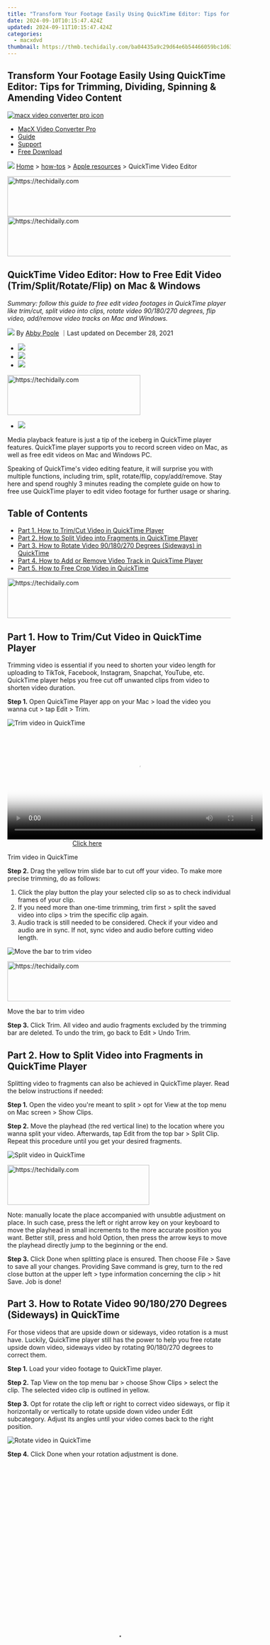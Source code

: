 ```yaml
---
title: "Transform Your Footage Easily Using QuickTime Editor: Tips for Trimming, Dividing, Spinning & Amending Video Content"
date: 2024-09-10T10:15:47.424Z
updated: 2024-09-11T10:15:47.424Z
categories:
  - macxdvd
thumbnail: https://thmb.techidaily.com/ba04435a9c29d64e6b54466059bc1d63c6b55c0d271d3714cb63b43e99d25c0a.jpg
---
```


## Transform Your Footage Easily Using QuickTime Editor: Tips for Trimming, Dividing, Spinning & Amending Video Content

[![macx video converter pro icon](https://www.macxdvd.com/mac-dvd-video-converter-how-to/../image-style/new-seo/icon11.png)](https://tools.techidaily.com/macxdvd/products/)

* [MacX Video Converter Pro](https://tools.techidaily.com/macxdvd/products/)
* [Guide](https://tools.techidaily.com/macxdvd/products/)
* [Support](https://tools.techidaily.com/macxdvd/products/)
* [Free Download](https://tools.techidaily.com/macxdvd/products/)



![](https://www.macxdvd.com/mac-dvd-video-converter-how-to/../image-style/new-seo/icon7.png) [Home](https://tools.techidaily.com/macxdvd/products/) \> [how-tos](https://tools.techidaily.com/macxdvd/products/) \> [Apple resources](https://tools.techidaily.com/macxdvd/products/) \> QuickTime Video Editor





<!-- affiliate ads begin -->
<a href="https://ephamedtechinc.pxf.io/c/5597632/2120861/26400?prodsku=Saturn" target="_top" id="2120861">
  <img src="//a.impactradius-go.com/display-ad/26400-2120861" border="0" alt="https://techidaily.com" width="728" height="90"/>
</a>
<img height="0" width="0" src="https://ephamedtechinc.pxf.io/i/5597632/2120861/26400?prodsku=Saturn" style="position:absolute;visibility:hidden;" border="0" />
<!-- affiliate ads end -->








<!-- affiliate ads begin -->
<a href="https://ephamedtechinc.pxf.io/c/5597632/2136624/26400" target="_top" id="2136624">
  <img src="//a.impactradius-go.com/display-ad/26400-2136624" border="0" alt="https://techidaily.com" width="728" height="90"/>
</a>
<img height="0" width="0" src="https://ephamedtechinc.pxf.io/i/5597632/2136624/26400" style="position:absolute;visibility:hidden;" border="0" />
<!-- affiliate ads end -->




## QuickTime Video Editor: How to Free Edit Video (Trim/Split/Rotate/Flip) on Mac & Windows



_Summary: follow this guide to free edit video footages in QuickTime player like trim/cut, split video into clips, rotate video 90/180/270 degrees, flip video, add/remove video tracks on Mac and Windows._

![](https://www.macxdvd.com/mac-dvd-video-converter-how-to/../image-style/new-seo/icon6.png) By [Abby Poole](https://www.linkedin.com/in/abby-poole-6822b0104/) ｜Last updated on December 28, 2021 

* [![](https://www.macxdvd.com/mac-dvd-video-converter-how-to/../image-style/new-seo/share-fa.jpg)](https://www.facebook.com/sharer/sharer.php?u=https://www.macxdvd.com/mac-dvd-video-converter-how-to/quicktime-video-editor-guide.htm)
* [![](https://www.macxdvd.com/mac-dvd-video-converter-how-to/../image-style/new-seo/share-tw.jpg)](https://twitter.com/intent/tweet?url=https://www.macxdvd.com/mac-dvd-video-converter-how-to/quicktime-video-editor-guide.htm)
* [![](https://www.macxdvd.com/mac-dvd-video-converter-how-to/../image-style/new-seo/share-email.jpg)](https://www.macxdvd.com/mac-dvd-video-converter-how-to/mailto:info@example.com?&subject=&body=https://www.macxdvd.com/mac-dvd-video-converter-how-to/quicktime-video-editor-guide.htm)




<!-- affiliate ads begin -->
<a href="https://aligracehair.sjv.io/c/5597632/2115932/19272" target="_top" id="2115932">
  <img src="//a.impactradius-go.com/display-ad/19272-2115932" border="0" alt="https://techidaily.com" width="300" height="90"/>
</a>
<img height="0" width="0" src="https://aligracehair.sjv.io/i/5597632/2115932/19272" style="position:absolute;visibility:hidden;" border="0" />
<!-- affiliate ads end -->




* [![](https://www.macxdvd.com/mac-dvd-video-converter-how-to/../image-style/new-seo/share-in.jpg)](https://www.linkedin.com/shareArticle?mini=true&url=https://www.macxdvd.com/mac-dvd-video-converter-how-to/quicktime-video-editor-guide.htm&title=&summary=https://www.macxdvd.com/mac-dvd-video-converter-how-to/quicktime-video-editor-guide.htm&source=)

Media playback feature is just a tip of the iceberg in QuickTime player features. QuickTime player supports you to record screen video on Mac, as well as free edit videos on Mac and Windows PC. 

Speaking of QuickTime's video editing feature, it will surprise you with multiple functions, including trim, split, rotate/flip, copy/add/remove. Stay here and spend roughly 3 minutes reading the complete guide on how to free use QuickTime player to edit video footage for further usage or sharing. 

## Table of Contents 

* [Part 1\. How to Trim/Cut Video in QuickTime Player](https://tools.techidaily.com/macxdvd/products/)
* [Part 2\. How to Split Video into Fragments in QuickTime Player](https://tools.techidaily.com/macxdvd/products/)
* [Part 3\. How to Rotate Video 90/180/270 Degrees (Sideways) in QuickTime](https://www.macxdvd.com/mac-dvd-video-converter-how-to/#rotate)
* [Part 4\. How to Add or Remove Video Track in QuickTime Player](https://tools.techidaily.com/macxdvd/products/)
* [Part 5\. How to Free Crop Video in QuickTime](https://tools.techidaily.com/macxdvd/products/)





<!-- affiliate ads begin -->
<a href="https://wigfever.sjv.io/c/5597632/2014859/22899" target="_top" id="2014859">
  <img src="//a.impactradius-go.com/display-ad/22899-2014859" border="0" alt="https://techidaily.com" width="728" height="90"/>
</a>
<img height="0" width="0" src="https://wigfever.sjv.io/i/5597632/2014859/22899" style="position:absolute;visibility:hidden;" border="0" />
<!-- affiliate ads end -->




##  Part 1\. How to Trim/Cut Video in QuickTime Player 

Trimming video is essential if you need to shorten your video length for uploading to TikTok, Facebook, Instagram, Snapchat, YouTube, etc. QuickTime player helps you free cut off unwanted clips from video to shorten video duration. 

**Step 1.** Open QuickTime Player app on your Mac > load the video you wanna cut > tap Edit > Trim.

![Trim video in QuickTime](https://www.macxdvd.com/mac-dvd-video-converter-how-to/article-image/quicktime-trim.jpg) 





<!-- affiliate ads begin -->
<span id="1983584">
					<video width="576" height="240" style="cursor:pointer"
           poster="//a.impactradius-go.com/display-clicktoplayimage/1983584.png"
           onclick="if(!this.playClicked){this.play();this.setAttribute('controls',true);this.playClicked=true;}">
	   <source src="//a.impactradius-go.com/display-ad/22993-1983584">
	   <img src="//a.impactradius-go.com/display-clicktoplayimage/1983584.png" style="border: none; height: 100%; width: 100%; object-fit: contain">
	</video>
	<div style="width:360px;text-align:center"><a href="javascript:window.open(decodeURIComponent('https%3A%2F%2Fhomestyler.sjv.io%2Fc%2F5597632%2F1983584%2F22993'), '_blank');void(0);">Click here</a></div>
</span>
<img height="0" width="0" src="https://imp.pxf.io/i/5597632/1983584/22993" style="position:absolute;visibility:hidden;" border="0" />
<!-- affiliate ads end -->




Trim video in QuickTime

**Step 2\.** Drag the yellow trim slide bar to cut off your video. To make more precise trimming, do as follows:

1. Click the play button the play your selected clip so as to check individual frames of your clip.
2. If you need more than one-time trimming, trim first > split the saved video into clips > trim the specific clip again.
3. Audio track is still needed to be considered. Check if your video and audio are in sync. If not, sync video and audio before cutting video length.

![Move the bar to trim video](https://www.macxdvd.com/mac-dvd-video-converter-how-to/article-image/quicktime-trim-1.jpg) 





<!-- affiliate ads begin -->
<a href="https://ephamedtechinc.pxf.io/c/5597632/2136623/26400" target="_top" id="2136623">
  <img src="//a.impactradius-go.com/display-ad/26400-2136623" border="0" alt="https://techidaily.com" width="728" height="90"/>
</a>
<img height="0" width="0" src="https://ephamedtechinc.pxf.io/i/5597632/2136623/26400" style="position:absolute;visibility:hidden;" border="0" />
<!-- affiliate ads end -->




Move the bar to trim video

**Step 3\.** Click Trim. All video and audio fragments excluded by the trimming bar are deleted. To undo the trim, go back to Edit > Undo Trim.

##  Part 2\. How to Split Video into Fragments in QuickTime Player

Splitting video to fragments can also be achieved in QuickTime player. Read the below instructions if needed:

**Step 1.** Open the video you're meant to split > opt for View at the top menu on Mac screen > Show Clips.

**Step 2.** Move the playhead (the red vertical line) to the location where you wanna split your video. Afterwards, tap Edit from the top bar > Split Clip. Repeat this procedure until you get your desired fragments.

![Split video in QuickTime](https://www.macxdvd.com/mac-dvd-video-converter-how-to/article-image/quicktime-split.jpg)





<!-- affiliate ads begin -->
<a href="https://aligracehair.sjv.io/c/5597632/2135371/19272" target="_top" id="2135371">
  <img src="//a.impactradius-go.com/display-ad/19272-2135371" border="0" alt="https://techidaily.com" width="320" height="90"/>
</a>
<img height="0" width="0" src="https://aligracehair.sjv.io/i/5597632/2135371/19272" style="position:absolute;visibility:hidden;" border="0" />
<!-- affiliate ads end -->




Note: manually locate the place accompanied with unsubtle adjustment on place. In such case, press the left or right arrow key on your keyboard to move the playhead in small increments to the more accurate position you want. Better still, press and hold Option, then press the arrow keys to move the playhead directly jump to the beginning or the end. 

**Step 3.** Click Done when splitting place is ensured. Then choose File > Save to save all your changes. Providing Save command is grey, turn to the red close button at the upper left > type information concerning the clip > hit Save. Job is done!

##  Part 3\. How to Rotate Video 90/180/270 Degrees (Sideways) in QuickTime

For those videos that are upside down or sideways, video rotation is a must have. Luckily, QuickTime player still has the power to help you free rotate upside down video, sideways video by rotating 90/180/270 degrees to correct them.

**Step 1.** Load your video footage to QuickTime player.

**Step 2.** Tap View on the top menu bar > choose Show Clips > select the clip. The selected video clip is outlined in yellow.

**Step 3.** Opt for rotate the clip left or right to correct video sideways, or flip it horizontally or vertically to rotate upside down video under Edit subcategory. Adjust its angles until your video comes back to the right position.

![Rotate video in QuickTime](https://www.macxdvd.com/mac-dvd-video-converter-how-to/article-image/quicktime-rotate.jpg)

**Step 4.** Click Done when your rotation adjustment is done.





<!-- affiliate ads begin -->
<span id="1899850">
					<video width="486" height="864" style="cursor:pointer"
           poster="//a.impactradius-go.com/display-clicktoplayimage/1899850.png"
           onclick="if(!this.playClicked){this.play();this.setAttribute('controls',true);this.playClicked=true;}">
	   <source src="//a.impactradius-go.com/display-ad/14483-1899850">
	   <img src="//a.impactradius-go.com/display-clicktoplayimage/1899850.png" style="border: none; height: 100%; width: 100%; object-fit: contain">
	</video>
	<div style="width:304px;text-align:center"><a href="javascript:window.open(decodeURIComponent('https%3A%2F%2Felectronicx.pxf.io%2Fc%2F5597632%2F1899850%2F14483'), '_blank');void(0);">Click here</a></div>
</span>
<img height="0" width="0" src="https://imp.pxf.io/i/5597632/1899850/14483" style="position:absolute;visibility:hidden;" border="0" />
<!-- affiliate ads end -->




##  Part 4\. How to Add or Remove Video Track in QuickTime Player

Video clips adding or removal is the most common scene in video editing. Mostly, you have the demand to add new footage to your original video to polish your recording. Here's how to add video (an entire video or a new clip).

**Step 1.** In the QuickTime Player app on your Mac, open the movie you want to add to, then choose View > Show Clips.

**Step 2.** Operate one of the below mentioned tips grounded on your specific needs:

* Tap Edit > select Add Clip to End to add a video at the end of your original video.
* Press Option > still go to Edit > Add Clip to Beginning to load the new video as your video beginning.
* Select a clip > Edit > opt for Insert Clip After Selection to embed video wherever you want.

![Insert video in QuickTime](https://www.macxdvd.com/mac-dvd-video-converter-how-to/article-image/quicktime-insert.jpg)





<!-- affiliate ads begin -->
<a href="https://aligracehair.sjv.io/c/5597632/2115912/19272" target="_top" id="2115912">
  <img src="//a.impactradius-go.com/display-ad/19272-2115912" border="0" alt="https://techidaily.com" width="160" height="90"/>
</a>
<img height="0" width="0" src="https://aligracehair.sjv.io/i/5597632/2115912/19272" style="position:absolute;visibility:hidden;" border="0" />
<!-- affiliate ads end -->




**Note:** if instead, you're prone to add a fragment of video (not the entire video) to the original video, you need to use "copy & paste" feature in QuickTime. 

* Load your video (needed to add to the original video with a fragment) to QT > choose View > Show Clips.
* Select the video fragment you wanna insert > Edit > **Copy**. Then the selected fragment is outlined in yellow color.
* Open your original video > View > Show Clips > Edit > **Paste**. Then the fragment video appears at the beginning of your video. Drag it to rearrange its position. Tap Done to call it end!

**Step 3.** Locate to and select the video you wanna add to your original video, then click "Choose media". Click Done.

As for removing video clips, it's easy peasy. Just load your video > Edit > choose Remove Audio or Remove Video to get rid of unwanted audio or video tracks to keep just audio file or video file without sound. 

##  Part 5\. How to Free Crop Video in QuickTime

Honestly speaking, QuickTime player doesn't deliver the power to crop video. You can upgrade to [QuickTime Pro to crop video footages](https://tools.techidaily.com/macxdvd/products/) with $30 charged. Or try QuickTime alternative to free crop video dimensions, as well as trim, rotate, add subtitles, add watermarks, merge clips, record Mac screen video without sweat.

[**MacX Video Converter Pro**](https://tools.techidaily.com/macxdvd/products/) is what I'm talking about, with all video editing features you expect from QuickTime and more.

* Free crop any videos, inclu. QuickTime video, 4K camcorder AVCHD, GoPro/YouTube video, MP4, MKV, AVI, WebM...
* Crop videos to 16:9, 4:3, 1:1, auto crop the letterbox, or keep your desired area for full screen TVs or other displays.
* Trim video, merge, rotate sideways/upside down videos, add subtitle, sync A/V, adjust frame rate 120FPS to 60FPS, 60FPS to 30FPS, upscale 1080p to 4K, lower resolution 4K to 2K, change VBR to CBR or vice versa, 12bit to 10bit...
* Convert/compress video, download videos (1000+ sites), screen record Mac video, create photo slideshows...

[Download for Mac](https://tools.techidaily.com/macxdvd/products/) [Download for PC](https://tools.techidaily.com/macxdvd/products/) 

###  How to Free Crop Video Frames with QuickTime Alternative

**Step 1:** Launch this feature-rich video editing software after downloading and installation. To [crop video dimension on Mac](https://tools.techidaily.com/macxdvd/products/), click Add Video button on ther top bar to load the video, or you can add it by drag and drop. Batch cropping is accessible, too.

**Step 2:** Select output format on the pop-up profile window. MP4 H264 or MP4 H265 is recommended if you don't have special requirments. Or tick "Auto Copy" mode if you don't wanna any change in video format or codec, no decoding/re-encoding.

**Step 3:** Then click the Crop icon on the bar below the video info. To resize the video on Mac computers, click "Crop & Expand" and check "Enable Crop" and start cropping videos on macOS. 

![Crop videos on macos](https://www.macxdvd.com/mac-dvd-video-converter-how-to/../mac-video-converter-pro/step-images/edit-crop-700.jpg)

**Note**: a couple of options are available. Choose **Crop Letterbox** to automatically remove the black bars off of a recording, keep original aspect ratio, or crop video Mac from [4:3 or 16:9](https://tools.techidaily.com/macxdvd/products/), 1:1 etc to fit different displays. 

On top of Crop, you can still find trim, subtitle, watermark, general adjustment, merge (at the lower right corner of the UI). In terms of parameters adjustment, you need to tap the setting icon on the main interface next to video info.

**Step 4:** Tap Browse button to select a destination folder for output file storage. Then click RUN button.

Read the below related articles if you're still interested in how to trim video, merge video, add subtitles to video, rotate video using QuickTime alternative for free. 

Tags: [QuickTime](https://tools.techidaily.com/macxdvd/products/) QuickTime Video Editor



Related Articles

![](https://www.macxdvd.com/mac-dvd-video-converter-how-to/../image-style/new-seo/pic7.jpg)

[How to Trim Video on Mac without Re-encoding](https://tools.techidaily.com/macxdvd/products/) 

![](https://www.macxdvd.com/mac-dvd-video-converter-how-to/../image-style/new-seo/pic6.jpg)





<!-- affiliate ads begin -->
<a href="https://aligracehair.sjv.io/c/5597632/2115940/19272" target="_top" id="2115940">
  <img src="//a.impactradius-go.com/display-ad/19272-2115940" border="0" alt="https://techidaily.com" width="120" height="90"/>
</a>
<img height="0" width="0" src="https://aligracehair.sjv.io/i/5597632/2115940/19272" style="position:absolute;visibility:hidden;" border="0" />
<!-- affiliate ads end -->




[Trim QuickTime Video Mac & Solve QuickTime Can’t Trim Video](https://tools.techidaily.com/macxdvd/products/) 

![](https://www.macxdvd.com/mac-dvd-video-converter-how-to/../image-style/new-seo/pic5.jpg)





<!-- affiliate ads begin -->
<a href="https://aligracehair.sjv.io/c/5597632/2135367/19272" target="_top" id="2135367">
  <img src="//a.impactradius-go.com/display-ad/19272-2135367" border="0" alt="https://techidaily.com" width="180" height="90"/>
</a>
<img height="0" width="0" src="https://aligracehair.sjv.io/i/5597632/2135367/19272" style="position:absolute;visibility:hidden;" border="0" />
<!-- affiliate ads end -->




[How to Resize (QuickTime) Video on Mac](https://tools.techidaily.com/macxdvd/products/) 

![](https://www.macxdvd.com/mac-dvd-video-converter-how-to/../image-style/new-seo/pic4.jpg)





<!-- affiliate ads begin -->
<a href="https://appsumo.8odi.net/c/5597632/2118318/7443" target="_top" id="2118318">
  <img src="//a.impactradius-go.com/display-ad/7443-2118318" border="0" alt="https://techidaily.com" width="600" height="90"/>
</a>
<img height="0" width="0" src="https://appsumo.8odi.net/i/5597632/2118318/7443" style="position:absolute;visibility:hidden;" border="0" />
<!-- affiliate ads end -->




[Ultimate Guide on How to Rotate MP4 Video 90/180 Degrees](https://tools.techidaily.com/macxdvd/products/) 

![](https://www.macxdvd.com/mac-dvd-video-converter-how-to/../image-style/new-seo/pic3.jpg)





<!-- affiliate ads begin -->
<a href="https://unicoeye.pxf.io/c/5597632/2134223/18498" target="_top" id="2134223">
  <img src="//a.impactradius-go.com/display-ad/18498-2134223" border="0" alt="https://techidaily.com" width="728" height="90"/>
</a>
<img height="0" width="0" src="https://unicoeye.pxf.io/i/5597632/2134223/18498" style="position:absolute;visibility:hidden;" border="0" />
<!-- affiliate ads end -->




[How to Turn on & Add Closed Captions/Subtitles in QuickTime](https://tools.techidaily.com/macxdvd/products/) 

![](https://www.macxdvd.com/mac-dvd-video-converter-how-to/../image-style/new-seo/pic2.jpg)

[QuickTime Won't Play MOV Video Footage? Fix it Now!](https://tools.techidaily.com/macxdvd/products/) 



![Digiarty Software](https://www.macxdvd.com/mac-dvd-video-converter-how-to/../icon/logo.png) 

Digiarty Software, Inc. (MacXDVD) is a leader in delivering stable multimedia software applications for worldwide users since its establishment in 2006.





<!-- affiliate ads begin -->
<span id="1516072">
					<video width="864" height="1536" style="cursor:pointer"
           poster="//a.impactradius-go.com/display-clicktoplayimage/1516072.png"
           onclick="if(!this.playClicked){this.play();this.setAttribute('controls',true);this.playClicked=true;}">
	   <source src="//a.impactradius-go.com/display-ad/16446-1516072">
	   <img src="//a.impactradius-go.com/display-clicktoplayimage/1516072.png" style="border: none; height: 100%; width: 100%; object-fit: contain">
	</video>
	<div style="width:540px;text-align:center"><a href="javascript:window.open(decodeURIComponent('https%3A%2F%2Flaganoo.pxf.io%2Fc%2F5597632%2F1516072%2F16446'), '_blank');void(0);">Click here</a></div>
</span>
<img height="0" width="0" src="https://imp.pxf.io/i/5597632/1516072/16446" style="position:absolute;visibility:hidden;" border="0" />
<!-- affiliate ads end -->




### Hot Products

* [MacX DVD Ripper Pro](https://tools.techidaily.com/macxdvd/products/)
* [MacX Video Converter Pro](https://tools.techidaily.com/macxdvd/products/)
* [MacX MediaTrans](https://tools.techidaily.com/macxdvd/products/)

### Tips and Tricks

* [DVD Topics >>](https://tools.techidaily.com/macxdvd/products/)
* [Video Solutions >>](https://tools.techidaily.com/macxdvd/products/)
* [Data Transfer >>](https://tools.techidaily.com/macxdvd/products/)
* [Online Video >>](https://tools.techidaily.com/macxdvd/products/)
* [Hot Topics >>](https://tools.techidaily.com/macxdvd/products/)





<!-- affiliate ads begin -->
<a href="https://unicoeye.pxf.io/c/5597632/2134491/18498" target="_top" id="2134491">
  <img src="//a.impactradius-go.com/display-ad/18498-2134491" border="0" alt="https://techidaily.com" width="728" height="90"/>
</a>
<img height="0" width="0" src="https://unicoeye.pxf.io/i/5597632/2134491/18498" style="position:absolute;visibility:hidden;" border="0" />
<!-- affiliate ads end -->




### Company

* [About Us >>](https://tools.techidaily.com/macxdvd/products/)
* [Tech & Sales FAQ >>](https://tools.techidaily.com/macxdvd/products/)
* [User Guides >>](https://tools.techidaily.com/macxdvd/products/)
* [Contact Us >>](https://tools.techidaily.com/macxdvd/products/)
* [Partner >>](https://tools.techidaily.com/macxdvd/products/)



[Home](https://tools.techidaily.com/macxdvd/products/) | [About](https://tools.techidaily.com/macxdvd/products/) | [Privacy Policy](https://tools.techidaily.com/macxdvd/products/) | [Terms and Conditions](https://tools.techidaily.com/macxdvd/products/) | [License Agreement](https://tools.techidaily.com/macxdvd/products/) | [Resource](https://tools.techidaily.com/macxdvd/products/) | [News](https://tools.techidaily.com/macxdvd/products/) | [Contact Us](https://tools.techidaily.com/macxdvd/products/)

Copyright © 2024 Digiarty Software, Inc (MacXDVD). All rights reserved

Apple, the Apple logo, Mac, iPhone, iPad, iPod and iTunes are trademarks of Apple Inc, registered in the U.S. and other countries.  
Digiarty Software is not developed by or affiliated with Apple Inc.

<ins class="adsbygoogle"
     style="display:block"
     data-ad-format="autorelaxed"
     data-ad-client="ca-pub-7571918770474297"
     data-ad-slot="1223367746"></ins>



<ins class="adsbygoogle"
     style="display:block"
     data-ad-client="ca-pub-7571918770474297"
     data-ad-slot="8358498916"
     data-ad-format="auto"
     data-full-width-responsive="true"></ins>


